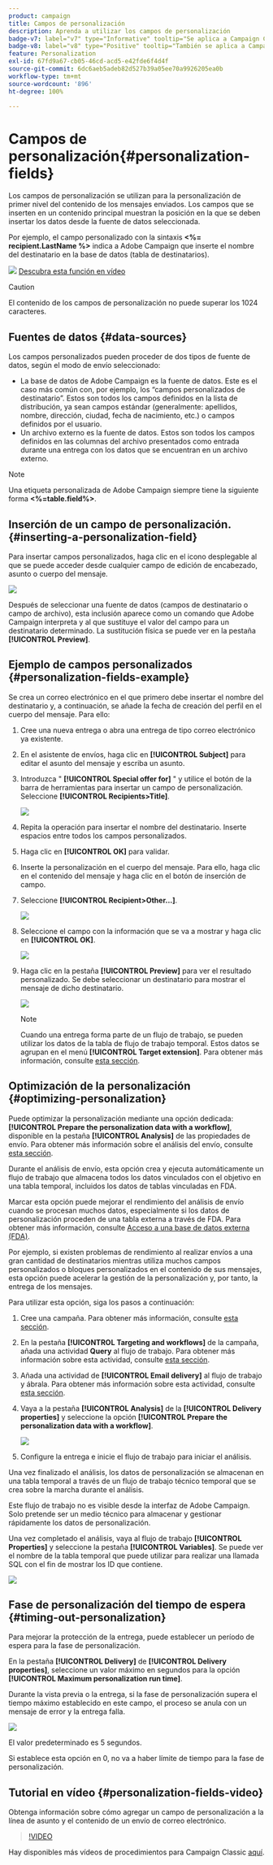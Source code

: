 ```yaml
---
product: campaign
title: Campos de personalización
description: Aprenda a utilizar los campos de personalización
badge-v7: label="v7" type="Informative" tooltip="Se aplica a Campaign Classic v7"
badge-v8: label="v8" type="Positive" tooltip="También se aplica a Campaign v8"
feature: Personalization
exl-id: 67fd9a67-cb05-46cd-acd5-e42fde6f4d4f
source-git-commit: 6dc6aeb5adeb82d527b39a05ee70a9926205ea0b
workflow-type: tm+mt
source-wordcount: '896'
ht-degree: 100%

---
```


# Campos de personalización{#personalization-fields}



Los campos de personalización se utilizan para la personalización de primer nivel del contenido de los mensajes enviados. Los campos que se inserten en un contenido principal muestran la posición en la que se deben insertar los datos desde la fuente de datos seleccionada.

Por ejemplo, el campo personalizado con la sintaxis **&lt;%= recipient.LastName %>** indica a Adobe Campaign que inserte el nombre del destinatario en la base de datos (tabla de destinatarios).

![](assets/do-not-localize/how-to-video.png) [Descubra esta función en vídeo](#personalization-fields-video)

>[!CAUTION]
>
>El contenido de los campos de personalización no puede superar los 1024 caracteres.

## Fuentes de datos {#data-sources}

Los campos personalizados pueden proceder de dos tipos de fuente de datos, según el modo de envío seleccionado:

* La base de datos de Adobe Campaign es la fuente de datos. Este es el caso más común con, por ejemplo, los “campos personalizados de destinatario”. Estos son todos los campos definidos en la lista de distribución, ya sean campos estándar (generalmente: apellidos, nombre, dirección, ciudad, fecha de nacimiento, etc.) o campos definidos por el usuario.
* Un archivo externo es la fuente de datos. Estos son todos los campos definidos en las columnas del archivo presentados como entrada durante una entrega con los datos que se encuentran en un archivo externo.

>[!NOTE]
>
>Una etiqueta personalizada de Adobe Campaign siempre tiene la siguiente forma **&lt;%=table.field%>**.

## Inserción de un campo de personalización. {#inserting-a-personalization-field}

Para insertar campos personalizados, haga clic en el icono desplegable al que se puede acceder desde cualquier campo de edición de encabezado, asunto o cuerpo del mensaje.

![](assets/s_ncs_user_add_custom_field.png)

Después de seleccionar una fuente de datos (campos de destinatario o campo de archivo), esta inclusión aparece como un comando que Adobe Campaign interpreta y al que sustituye el valor del campo para un destinatario determinado. La sustitución física se puede ver en la pestaña **[!UICONTROL Preview]**.

## Ejemplo de campos personalizados {#personalization-fields-example}

Se crea un correo electrónico en el que primero debe insertar el nombre del destinatario y, a continuación, se añade la fecha de creación del perfil en el cuerpo del mensaje. Para ello:

1. Cree una nueva entrega o abra una entrega de tipo correo electrónico ya existente.
1. En el asistente de envíos, haga clic en **[!UICONTROL Subject]** para editar el asunto del mensaje y escriba un asunto.
1. Introduzca &quot; **[!UICONTROL Special offer for]** &quot; y utilice el botón de la barra de herramientas para insertar un campo de personalización. Seleccione **[!UICONTROL Recipients>Title]**.

   ![](assets/s_ncs_user_insert_custom_field.png)

1. Repita la operación para insertar el nombre del destinatario. Inserte espacios entre todos los campos personalizados.
1. Haga clic en **[!UICONTROL OK]** para validar.
1. Inserte la personalización en el cuerpo del mensaje. Para ello, haga clic en el contenido del mensaje y haga clic en el botón de inserción de campo.
1. Seleccione **[!UICONTROL Recipient>Other...]**.

   ![](assets/s_ncs_user_insert_custom_field_b.png)

1. Seleccione el campo con la información que se va a mostrar y haga clic en **[!UICONTROL OK]**.

   ![](assets/s_ncs_user_insert_custom_field_c.png)

1. Haga clic en la pestaña **[!UICONTROL Preview]** para ver el resultado personalizado. Se debe seleccionar un destinatario para mostrar el mensaje de dicho destinatario.

   ![](assets/s_ncs_user_insert_custom_field_d.png)

   >[!NOTE]
   >
   >Cuando una entrega forma parte de un flujo de trabajo, se pueden utilizar los datos de la tabla de flujo de trabajo temporal. Estos datos se agrupan en el menú **[!UICONTROL Target extension]**. Para obtener más información, consulte [esta sección](../../workflow/using/data-life-cycle.md#target-data).

## Optimización de la personalización {#optimizing-personalization}

Puede optimizar la personalización mediante una opción dedicada: **[!UICONTROL Prepare the personalization data with a workflow]**, disponible en la pestaña **[!UICONTROL Analysis]** de las propiedades de envío. Para obtener más información sobre el análisis del envío, consulte [esta sección](steps-validating-the-delivery.md#analyzing-the-delivery).

Durante el análisis de envío, esta opción crea y ejecuta automáticamente un flujo de trabajo que almacena todos los datos vinculados con el objetivo en una tabla temporal, incluidos los datos de tablas vinculadas en FDA.

Marcar esta opción puede mejorar el rendimiento del análisis de envío cuando se procesan muchos datos, especialmente si los datos de personalización proceden de una tabla externa a través de FDA. Para obtener más información, consulte [Acceso a una base de datos externa (FDA)](../../installation/using/about-fda.md).

Por ejemplo, si existen problemas de rendimiento al realizar envíos a una gran cantidad de destinatarios mientras utiliza muchos campos personalizados o bloques personalizados en el contenido de sus mensajes, esta opción puede acelerar la gestión de la personalización y, por tanto, la entrega de los mensajes.

Para utilizar esta opción, siga los pasos a continuación:

1. Cree una campaña. Para obtener más información, consulte [esta sección](../../campaign/using/setting-up-marketing-campaigns.md#creating-a-campaign).
1. En la pestaña **[!UICONTROL Targeting and workflows]** de la campaña, añada una actividad **Query** al flujo de trabajo. Para obtener más información sobre esta actividad, consulte [esta sección](../../workflow/using/query.md).
1. Añada una actividad de **[!UICONTROL Email delivery]** al flujo de trabajo y ábrala. Para obtener más información sobre esta actividad, consulte [esta sección](../../workflow/using/delivery.md).
1. Vaya a la pestaña **[!UICONTROL Analysis]** de la **[!UICONTROL Delivery properties]** y seleccione la opción **[!UICONTROL Prepare the personalization data with a workflow]**.

   ![](assets/perso_optimization.png)

1. Configure la entrega e inicie el flujo de trabajo para iniciar el análisis.

Una vez finalizado el análisis, los datos de personalización se almacenan en una tabla temporal a través de un flujo de trabajo técnico temporal que se crea sobre la marcha durante el análisis.

Este flujo de trabajo no es visible desde la interfaz de Adobe Campaign. Solo pretende ser un medio técnico para almacenar y gestionar rápidamente los datos de personalización.

Una vez completado el análisis, vaya al flujo de trabajo **[!UICONTROL Properties]** y seleccione la pestaña **[!UICONTROL Variables]**. Se puede ver el nombre de la tabla temporal que puede utilizar para realizar una llamada SQL con el fin de mostrar los ID que contiene.

![](assets/perso_optimization_temp_table.png)

## Fase de personalización del tiempo de espera {#timing-out-personalization}

Para mejorar la protección de la entrega, puede establecer un período de espera para la fase de personalización.

En la pestaña **[!UICONTROL Delivery]** de **[!UICONTROL Delivery properties]**, seleccione un valor máximo en segundos para la opción **[!UICONTROL Maximum personalization run time]**.

Durante la vista previa o la entrega, si la fase de personalización supera el tiempo máximo establecido en este campo, el proceso se anula con un mensaje de error y la entrega falla.

![](assets/perso_time-out.png)

El valor predeterminado es 5 segundos.

Si establece esta opción en 0, no va a haber límite de tiempo para la fase de personalización.

## Tutorial en vídeo {#personalization-fields-video}

Obtenga información sobre cómo agregar un campo de personalización a la línea de asunto y el contenido de un envío de correo electrónico.

>[!VIDEO](https://video.tv.adobe.com/v/24925?quality=12)

Hay disponibles más vídeos de procedimientos para Campaign Classic [aquí](https://experienceleague.adobe.com/docs/campaign-classic-learn/tutorials/overview.html?lang=es).

